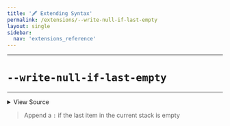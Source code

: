 ```yaml
---
title: '🖋️ Extending Syntax'
permalink: /extensions/--write-null-if-last-empty
layout: single
sidebar:
  nav: 'extensions_reference'
---
```


---

# `--write-null-if-last-empty`

---



<details>
  <summary>View Source</summary>

{% highlight sh %}

if [ "$SHELLPEN_CONTEXT_RIGHT_INDEX" -ge 0 ]
then
  if [ -z "$BASH_PRE_43" ]
  then
    if [ "${SHELLPEN_SOURCE_CONTEXT_EMPTY[$SHELLPEN_CONTEXT_RIGHT_INDEX]}" = true ]
    then
      !fn --shellpen-private writeDSL : 
    fi
  else
    eval "
      if [ \"\${__SHELLPEN_CONTEXT_EMPTY_$SHELLPEN_SOURCE_ID[$SHELLPEN_CONTEXT_RIGHT_INDEX]}\" = \"true\" ]
      then
        !fn --shellpen-private writeDSL ':'
      fi
    "
  fi
fi
{% endhighlight %}

</details>



> Append a `:` if the last item in the current stack is empty







